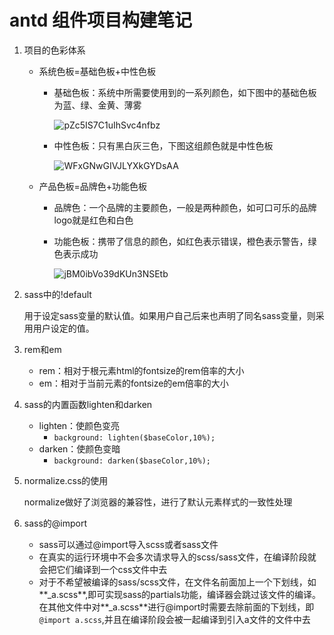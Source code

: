# antd 组件项目构建笔记

1. 项目的色彩体系

   * 系统色板=基础色板+中性色板

     * 基础色板：系统中所需要使用到的一系列颜色，如下图中的基础色板为蓝、绿、金黄、薄雾

       ![pZc5IS7C1uIhSvc4nfbz](C:\Users\64585\Desktop\antd组件轮子\drumstick\writingMaterial\pZc5IS7C1uIhSvc4nfbz.jpg)

       

     * 中性色板：只有黑白灰三色，下图这组颜色就是中性色板

       ![WFxGNwGIVJLYXkGYDsAA](C:\Users\64585\Desktop\antd组件轮子\drumstick\writingMaterial\WFxGNwGIVJLYXkGYDsAA.png)

   - 产品色板=品牌色+功能色板

     * 品牌色：一个品牌的主要颜色，一般是两种颜色，如可口可乐的品牌logo就是红色和白色

     * 功能色板：携带了信息的颜色，如红色表示错误，橙色表示警告，绿色表示成功

       ![jBM0ibVo39dKUn3NSEtb](C:\Users\64585\Desktop\antd组件轮子\drumstick\writingMaterial\jBM0ibVo39dKUn3NSEtb.png)

2. sass中的!default

   用于设定sass变量的默认值。如果用户自己后来也声明了同名sass变量，则采用用户设定的值。

3. rem和em

   * rem：相对于根元素html的fontsize的rem倍率的大小
   * em：相对于当前元素的fontsize的em倍率的大小

4. sass的内置函数lighten和darken

   * lighten：使颜色变亮
     * `background: lighten($baseColor,10%);`
   * darken：使颜色变暗
     * `background: darken($baseColor,10%);`

5. normalize.css的使用 

   normalize做好了浏览器的兼容性，进行了默认元素样式的一致性处理

6. sass的@import

   * sass可以通过@import导入scss或者sass文件
   * 在真实的运行环境中不会多次请求导入的scss/sass文件，在编译阶段就会把它们编译到一个css文件中去
   * 对于不希望被编译的sass/scss文件，在文件名前面加上一个下划线，如**_a.scss**,即可实现sass的partials功能，编译器会跳过该文件的编译。在其他文件中对**_a.scss**进行@import时需要去除前面的下划线，即`@import a.scss`,并且在编译阶段会被一起编译到引入a文件的文件中去